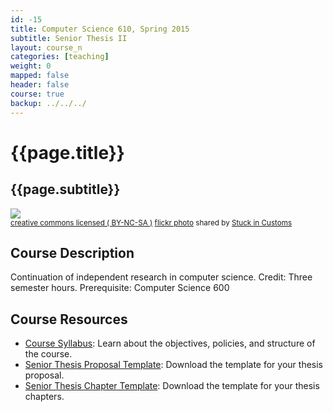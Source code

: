 ```yaml
---
id: -15
title: Computer Science 610, Spring 2015
subtitle: Senior Thesis II
layout: course_n
categories: [teaching]
weight: 0
mapped: false
header: false
course: true
backup: ../../../
---
```


# {{page.title}}

## {{page.subtitle}}

<a title="The Wormhole" href="http://flickr.com/photos/stuckincustoms/4991717429"><img class="img-responsive-tight" src="http://farm5.static.flickr.com/4129/4991717429_71e1c213e6_z.jpg" /></a><br /><small><a href="http://creativecommons.org/licenses/by-nc-sa/2.0/">creative commons licensed ( BY-NC-SA )</a> <a title="The Wormhole" href="http://flickr.com/photos/stuckincustoms/4991717429">flickr photo</a> shared by <a href="http://flickr.com/people/stuckincustoms">Stuck in Customs</a></small>

## Course Description

Continuation of independent research in computer science. Credit: Three semester hours. Prerequisite: Computer Science 600

## Course Resources

<ul class="fa-ul">

<li><i class="fa-li fa fa-arrow-right"></i><a href="{{site.baseurl}}teaching/cs610S2015/provide/syllabus/cs600601Spring2015-syllabus.pdf"
class="major">Course Syllabus</a>: Learn about the objectives, policies, and structure of the course.

<li><i class="fa-li fa fa-arrow-right"></i><a href="{{site.baseurl}}teaching/cs610S2015/provide/template/senior_thesis_proposal_template.zip"
class="major">Senior Thesis Proposal Template</a>: Download the template for your thesis proposal.

<li><i class="fa-li fa fa-arrow-right"></i><a href="{{site.baseurl}}teaching/cs610S2015/provide/template/AllegThesis.zip"
class="major">Senior Thesis Chapter Template</a>: Download the template for your thesis chapters.

</ul>


